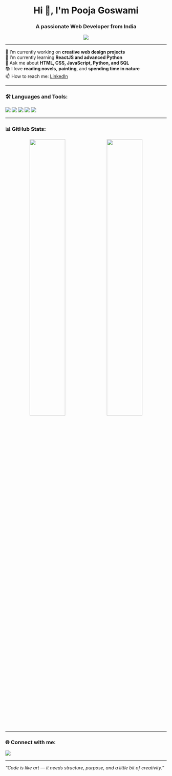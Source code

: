 <h1 align="center">Hi 👋, I'm Pooja Goswami</h1>
<h3 align="center">A passionate Web Developer from India</h3>

<p align="center">
  <img src="https://readme-typing-svg.demolab.com/?lines=Web+Developer;Frontend+Enthusiast;Creative+Thinker;Always+Learning&center=true&width=440&height=45&color=38C2FF&vCenter=true&size=22" />
</p>

---

🔭 I’m currently working on **creative web design projects**  
🌱 I’m currently learning **ReactJS and advanced Python**  
💬 Ask me about **HTML, CSS, JavaScript, Python, and SQL**  
📚 I love **reading novels**, **painting**, and **spending time in nature**  
📫 How to reach me: [LinkedIn](https://www.linkedin.com/in/pooja-goswami-3743a5345)  

---

### 🛠️ Languages and Tools:
<p>
  <img src="https://img.shields.io/badge/HTML5-E34F26?style=for-the-badge&logo=html5&logoColor=white" />
  <img src="https://img.shields.io/badge/CSS3-1572B6?style=for-the-badge&logo=css3&logoColor=white" />
  <img src="https://img.shields.io/badge/JavaScript-F7DF1E?style=for-the-badge&logo=javascript&logoColor=black" />
  <img src="https://img.shields.io/badge/Python-3776AB?style=for-the-badge&logo=python&logoColor=white" />
  <img src="https://img.shields.io/badge/SQL-336791?style=for-the-badge&logo=postgresql&logoColor=white" />
</p>

---

### 📊 GitHub Stats:

<p align="center">
  <img src="https://github-readme-stats.vercel.app/api?username=Pooja-Goswami709&show_icons=true&theme=radical" width="47%" />
  <img src="https://github-readme-stats.vercel.app/api/top-langs/?username=Pooja-Goswami709&layout=compact&theme=radical" width="47%" />
</p>

---

### 🌐 Connect with me:
<p>
  <a href="https://www.linkedin.com/in/pooja-goswami-3743a5345" target="_blank">
    <img src="https://img.shields.io/badge/LinkedIn-blue?style=for-the-badge&logo=linkedin&logoColor=white" />
  </a>
</p>

---

*“Code is like art — it needs structure, purpose, and a little bit of creativity.”*
